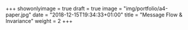 +++
showonlyimage = true
draft = true
image = "img/portfolio/a4-paper.jpg"
date = "2018-12-15T19:34:33+01:00"
title = "Message Flow & Invariance"
weight = 2
+++
